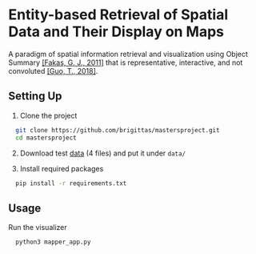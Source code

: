 
# Entity-based Retrieval of Spatial Data and Their Display on Maps

A paradigm of spatial information retrieval and visualization using Object Summary [[Fakas, G. J., 2011]](https://www.sciencedirect.com/science/article/abs/pii/S0169023X10001308) that is representative, interactive, and not convoluted [[Guo, T., 2018]](https://dl.acm.org/doi/abs/10.1145/3183713.3183738).
## Setting Up


1. Clone the project
```bash
  git clone https://github.com/brigittas/mastersproject.git
  cd mastersproject
```

2. Download test [data](https://uppsalauniversitet-my.sharepoint.com/:f:/g/personal/misaeljordan_enrico_6037_student_uu_se/EmroTZTnO9dGiF3Zz_OB_hwBTHM-weFzmNCnpNwI3Bh9Ng?e=bfmWBx) (4 files) and put it under `data/`
   
3. Install required packages
```bash
  pip install -r requirements.txt
```
## Usage

Run the visualizer
```bash
  python3 mapper_app.py
```

